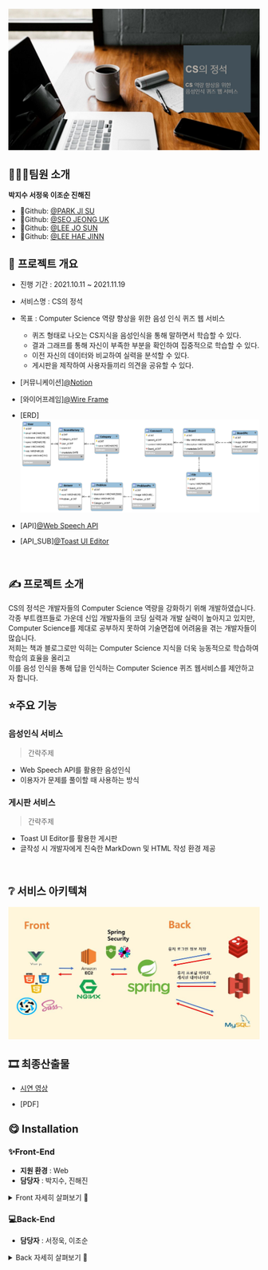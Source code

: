  <p align="center"><img src="README.assets/cs_main.JPG"/></p>




## 👨‍👩‍👦팀원 소개
**박지수 서정욱 이조순 진해진**

- 🐣Github: [@PARK JI SU](https://github.com/jisup)
- 🦝Github: [@SEO JEONG UK](https://github.com/Seojeonguk)
- 🌰Github: [@LEE JO SUN](https://github.com/KingBlackCow)
- 🐣Github: [@LEE HAE JINN](https://github.com/HAEJINN)



## 📆 프로젝트 개요

- 진행 기간 : 2021.10.11 ~ 2021.11.19

- 서비스명 : CS의 정석
- 목표 : Computer Science 역량 향상을 위한 음성 인식 퀴즈 웹 서비스
   - 퀴즈 형태로 나오는 CS지식을 음성인식을 통해 말하면서 학습할 수 있다.
   - 결과 그래프를 통해 자신이 부족한 부분을 확인하여 집중적으로 학습할 수 있다.
   - 이전 자신의 데이터와 비교하여 실력을 분석할 수 있다.
   - 게시판을 제작하여 사용자들끼리 의견을 공유할 수 있다.


- [커뮤니케이션][@Notion](https://www.notion.so/invite/2a06daf8c238e1101ca338a241b4fb14c5752f19)
- [와이어프레임][@Wire Frame](https://framer.com/projects/cs--qxjc9e432DFiUf7FBgcR-3BK0I?node=PaTegxmm0-page)
- [ERD]![image-20211007113705334](README.assets/Free_ERD.png)
- [API][@Web Speech API](https://developer.mozilla.org/en-US/docs/Web/API/Web_Speech_API)
- [API_SUB][@Toast UI Editor](https://ui.toast.com/tui-editor)

<br>



## ✍ 프로젝트 소개

CS의 정석은 개발자들의 Computer Science 역량을 강화하기 위해 개발하였습니다.<br>
각종 부트캠프들로 가운데 신입 개발자들의 코딩 실력과 개발 실력이 높아지고 있지만,<br>
Computer Science를 제대로 공부하지 못하여 기술면접에 어려움을 겪는 개발자들이 많습니다.<br>
저희는 책과 블로그로만 익히는 Computer Science 지식을 더욱 능동적으로 학습하여 학습의 효율을 올리고 <br>
이를 음성 인식을 통해 답을 인식하는 Computer Science 퀴즈 웹서비스를 제안하고자 합니다.

## ⭐️주요 기능

### 음성인식 서비스 

> 간략주제  

- Web Speech API를 활용한 음성인식
- 이용자가 문제를 풀이할 때 사용하는 방식

### 게시판 서비스  

> 간략주제

- Toast UI Editor를 활용한 게시판
- 글작성 시 개발자에게 친숙한 MarkDown 및 HTML 작성 환경 제공
 
<br>

## ❔ 서비스 아키텍쳐

![image-20211007113705334](README.assets/cs_architecture.JPG)





## 🎞 최종산출물

- [시연 영상](https://youtu.be/qct8XHwHFrs)

- [PDF]



## 😋 Installation

### ✨Front-End 

- **지원 환경** : Web
- **담당자** : 박지수, 진해진

<details>
    <summary>Front 자세히 살펴보기 🌈</summary>
    <ul>
        <li>기술스택 ⚙</li>
    </ul>   
    <ul>
        <li>JS, HTML, CSS</li>
        <li>SCSS</li>
        <li>Vue.js @3.6.11</li>
    </ul>
    <li>--------------------------------------------------------------------------------------</li>
    <ul>
        <li>라이브러리 📚</li>
    </ul>   
    <ul>
        <li>axios</li>
        <li>vuex</li>
        <li>vuex-persistedstate</li>
        <li>node-sass</li>
        <li>eslint & prettier</li>
        <li>quasar</li>
        <li>vuejs-countdown</li>
        <li>vuelendar</li>
        <li>vuelidate</li>
        <li>aos</li>
        <li>jwt-decode</li>
        <li>less-loader</li>
        <li>sass-loader</li>
        <li>ant-design-vue</li>
        <li>@fortawesome/fontawesome-svg-core</li>
        <li>@fortawesome/free-regular-svg-icons</li>
    </ul>
</details>



### 💻Back-End

- **담당자** : 서정욱, 이조순
<details>
    <summary>Back 자세히 살펴보기 🌈</summary>
    <ul>
        <li>기술스택 ⚙</li>
    </ul>   
    <ul>
        <li>Spring Boot</li>
        <li>Spring Data JPA</li>
        <li>Spring Security</li>
        <li>AWS EC2</li>
        <li>AWS S3</li>
        <li>Jenkins</li>
        <li>MySQL</li>
        <li>Redis</li>
    </ul>
    <li>--------------------------------------------------------------------------------------</li>
    
</details>






